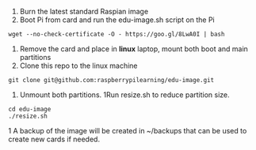 1. Burn the latest standard Raspian image
1. Boot Pi from card and run the edu-image.sh script on the Pi
  ```
  wget --no-check-certificate -O - https://goo.gl/8LwA0I | bash
  ```
1. Remove the card and place in **linux** laptop, mount both boot and main partitions 
1. Clone this repo to the linux machine
  ```
  git clone git@github.com:raspberrypilearning/edu-image.git
  ```
1. Unmount both partitions. 
1Run resize.sh to reduce partition size.
  ```
  cd edu-image
  ./resize.sh
  ```
1 A backup of the image will be created in ~/backups that can be used to create new cards if needed.
